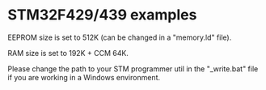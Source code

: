 # STM32F429/439 examples

EEPROM size is set to 512K (can be changed in a "memory.ld" file).

RAM size is set to 192K + CCM 64K.

Please change the path to your STM programmer util in the "_write.bat" file if you are working in a Windows environment.
